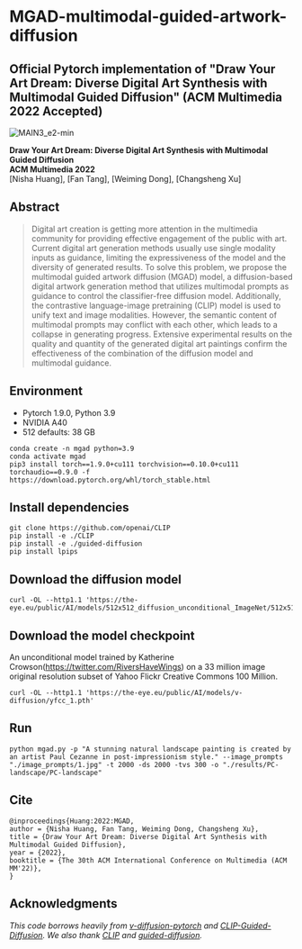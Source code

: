 # MGAD-multimodal-guided-artwork-diffusion

## Official Pytorch implementation of "Draw Your Art Dream: Diverse Digital Art Synthesis with Multimodal Guided Diffusion" (ACM Multimedia 2022 Accepted)

![MAIN3_e2-min](https://github.com/haha-lisa/MGAD-multimodal-guided-artwork-diffusion/blob/main/teaser.jpg)

**Draw Your Art Dream: Diverse Digital Art Synthesis with Multimodal Guided Diffusion**<br>
**ACM Multimedia 2022**<br>
[Nisha Huang], [Fan Tang], [Weiming Dong], [Changsheng Xu]

## Abstract
> Digital art creation is getting more attention in the multimedia community for providing effective engagement of the public with art. Current digital art generation methods usually use single modality inputs as guidance, limiting the expressiveness of the model and the diversity of generated results. To solve this problem, we propose the multimodal guided artwork diffusion (MGAD) model,  a diffusion-based digital artwork generation method that utilizes multimodal prompts as guidance to control the classifier-free diffusion model. Additionally, the contrastive language-image pretraining (CLIP) model is used to unify text and image modalities. However, the semantic content of multimodal prompts may conflict with each other, which leads to a collapse in generating progress. Extensive experimental results on the quality and quantity of the generated digital art paintings confirm the effectiveness of the combination of the diffusion model and multimodal guidance.

## Environment
* Pytorch 1.9.0, Python 3.9
* NVIDIA A40
* 512 defaults: 38 GB

```
conda create -n mgad python=3.9
conda activate mgad
pip3 install torch==1.9.0+cu111 torchvision==0.10.0+cu111 torchaudio==0.9.0 -f https://download.pytorch.org/whl/torch_stable.html
```

## Install dependencies
```
git clone https://github.com/openai/CLIP
pip install -e ./CLIP
pip install -e ./guided-diffusion
pip install lpips
```

## Download the diffusion model
```
curl -OL --http1.1 'https://the-eye.eu/public/AI/models/512x512_diffusion_unconditional_ImageNet/512x512_diffusion_uncond_finetune_008100.pt'
```
## Download the model checkpoint
An unconditional model trained by Katherine Crowson(https://twitter.com/RiversHaveWings)
on a 33 million image original resolution subset of Yahoo Flickr Creative Commons 100 Million.
```
curl -OL --http1.1 'https://the-eye.eu/public/AI/models/v-diffusion/yfcc_1.pth'
```

## Run
```
python mgad.py -p "A stunning natural landscape painting is created by an artist Paul Cezanne in post-impressionism style." --image_prompts "./image_prompts/1.jpg" -t 2000 -ds 2000 -tvs 300 -o "./results/PC-landscape/PC-landscape"
```

## Cite
```
@inproceedings{Huang:2022:MGAD,
author = {Nisha Huang, Fan Tang, Weiming Dong, Changsheng Xu},
title = {Draw Your Art Dream: Diverse Digital Art Synthesis with Multimodal Guided Diffusion},
year = {2022},
booktitle = {The 30th ACM International Conference on Multimedia (ACM MM'22)},
}
```

## Acknowledgments
*This code borrows heavily from [v-diffusion-pytorch](https://github.com/crowsonkb/v-diffusion-pytorch) and [CLIP-Guided-Diffusion](https://github.com/nerdyrodent/CLIP-Guided-Diffusion).
We also thank [CLIP](https://github.com/openai/CLIP) and [guided-diffusion](https://github.com/openai/guided-diffusion).*
